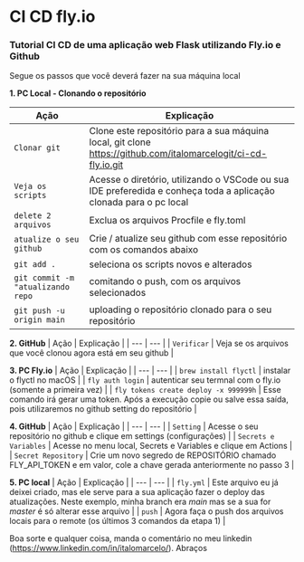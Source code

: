 # CI CD fly.io
### Tutorial CI CD de uma aplicação web Flask utilizando Fly.io e Github

Segue os passos que você deverá fazer na sua máquina local

**1. PC Local - Clonando o repositório**

| Ação | Explicação |
| --- | --- |
| `Clonar git` | Clone este repositório para a sua máquina local, git clone https://github.com/italomarcelogit/ci-cd-fly.io.git|
| `Veja os scripts` | Acesse o diretório, utilizando o VSCode ou sua IDE preferedida e conheça toda a aplicação clonada para o pc local |
| `delete 2 arquivos` | Exclua os arquivos Procfile e fly.toml |
| `atualize o seu github` | Crie / atualize seu github com esse repositório com os comandos abaixo |
| `git add .` | seleciona os scripts novos e alterados |
| `git commit -m "atualizando repo` | comitando o push, com os arquivos selecionados |
| `git push -u origin main` | uploading o repositório clonado para o seu repositório |

**2. GitHub**
| Ação | Explicação |
| --- | --- |
| `Verificar` | Veja se os arquivos que você clonou agora está em seu github |


**3. PC Fly.io**
| Ação | Explicação |
| --- | --- |
| `brew install flyctl` | instalar o flyctl no macOS |
| `fly auth login` | autenticar seu termnal com o fly.io (somente a primeira vez) |
| `fly tokens create deploy -x 999999h` | Esse comando irá gerar uma token. Após a execução copie ou salve essa saída, pois utilizaremos no github setting do repositório |

**4. GitHub**
| Ação | Explicação |
| --- | --- |
| `Setting` | Acesse o seu repositório no github e clique em settings (configurações) |
| `Secrets e Variables` | Acesse no menu local, Secrets e Variables e clique em Actions |
| `Secret Repository` | Crie um novo segredo de REPOSITÓRIO chamado FLY_API_TOKEN e em valor, cole a chave gerada anteriormente no passo 3 |

**5. PC local**
| Ação | Explicação |
| --- | --- |
| `fly.yml` | Este arquivo eu já deixei criado, mas ele serve para a sua aplicação fazer o deploy das atualizações. Neste exemplo, minha branch era *main* mas se a sua for *master* é só alterar esse arquivo |
| `push` | Agora faça o push dos arquivos locais para o remote (os últimos 3 comandos da etapa 1) |


Boa sorte e qualquer coisa, manda o comentário no meu linkedin (https://www.linkedin.com/in/italomarcelo/).
Abraços